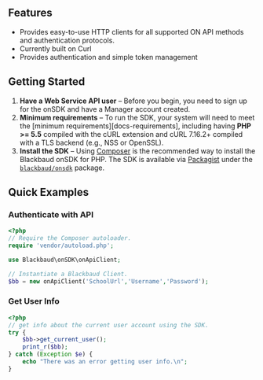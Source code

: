 ## Features

* Provides easy-to-use HTTP clients for all supported ON API methods and authentication
  protocols.
* Currently built on Curl
* Provides authentication and simple token management

## Getting Started

1. **Have a Web Service API user** – Before you begin, you need to
   sign up for the onSDK and have a Manager account created.
1. **Minimum requirements** – To run the SDK, your system will need to meet the
   [minimum requirements][docs-requirements], including having **PHP >= 5.5**
   compiled with the cURL extension and cURL 7.16.2+ compiled with a TLS
   backend (e.g., NSS or OpenSSL).
1. **Install the SDK** – Using [Composer] is the recommended way to install the
   Blackbaud onSDK for PHP. The SDK is available via [Packagist] under the
   [`blackbaud/onsdk`][install-packagist] package. 

## Quick Examples

### Authenticate with API

```php
<?php
// Require the Composer autoloader.
require 'vendor/autoload.php';

use Blackbaud\onSDK\onApiClient;

// Instantiate a Blackbaud Client.
$bb = new onApiClient('SchoolUrl','Username','Password');
```

### Get User Info

```php
<?php
// get info about the current user account using the SDK.
try {
    $bb->get_current_user();
    print_r($bb);
} catch (Exception $e) {
    echo "There was an error getting user info.\n";
}
```



[install-packagist]: https://packagist.org/packages/blackbaud/onsdk
[composer]: http://getcomposer.org
[packagist]: http://packagist.org
